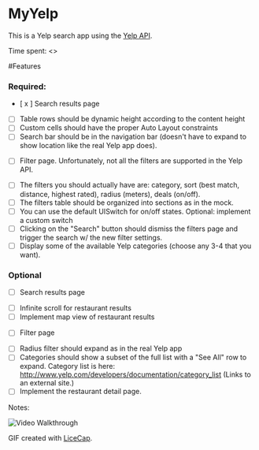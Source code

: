 # MyYelp

This is a Yelp search app using the [Yelp API](http://developer.rottentomatoes.com/docs/read/JSON). 

Time spent: <>

#Features
### Required:
- [ x ] Search results page
 * [ ] Table rows should be dynamic height according to the content height
 * [ ] Custom cells should have the proper Auto Layout constraints
 * [ ] Search bar should be in the navigation bar (doesn't have to expand to show location  like the real Yelp app does).

- [ ] Filter page. Unfortunately, not all the filters are supported in the Yelp API.
 * [ ] The filters you should actually have are: category, sort (best match, distance, highest rated), radius (meters), deals (on/off).
 * [ ] The filters table should be organized into sections as in the mock.
 * [ ] You can use the default UISwitch for on/off states. Optional: implement a custom switch
 * [ ] Clicking on the "Search" button should dismiss the filters page and trigger the search w/ the new filter settings.
 * [ ] Display some of the available Yelp categories (choose any 3-4 that you want).

### Optional

 - [ ] Search results page
  * [ ] Infinite scroll for restaurant results
  * [ ] Implement map view of restaurant results
 - [ ] Filter page
  * [ ] Radius filter should expand as in the real Yelp app
  * [ ] Categories should show a subset of the full list with a "See All" row to expand. Category list is here: http://www.yelp.com/developers/documentation/category_list (Links to an external site.)
  * [ ] Implement the restaurant detail page.

Notes:



![Video Walkthrough](yelp.gif)

GIF created with [LiceCap](http://www.cockos.com/licecap/).
